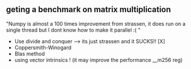 ## geting a benchmark on matrix multiplication 

"Numpy is almost a 100 times improvement from strassen, it does run on a single thread but I dont know how to make it parallel :( "

- Use divide and conquer --> its just strassen and it SUCKS!! [X]
- Coppersmith-Winogard
- Blas method 
- using vector intrinsics ! (it may improve the performance __m256 reg)
